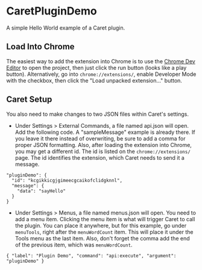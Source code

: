 # CaretPluginDemo
A simple Hello World example of a Caret plugin.

## Load Into Chrome
The easiest way to add the extension into Chrome is to use the [Chrome Dev Editor](https://chrome.google.com/webstore/detail/chrome-dev-editor-develop/pnoffddplpippgcfjdhbmhkofpnaalpg) to open the project, then just click the run button (looks like a play button). Alternatively, go into `chrome://extensions/`, enable Developer Mode with the checkbox, then click the "Load unpacked extension..." button.

## Caret Setup
You also need to make changes to two JSON files within Caret's settings.

* Under Settings > External Commands, a file named api.json will open. Add the following code. A "sampleMessage" example is already there. If you leave it there instead of overwriting, be sure to add a comma for proper JSON formatting. Also, after loading the extension into Chrome, you may get a different id. The id is listed on the `chrome://extensions/` page. The id identifies the extension, which Caret needs to send it a message.
```
"pluginDemo": {
  "id": "kcgikkicgjgimeecgcaikofclidgknnl",
  "message": {
    "data": "sayHello"
  }
}
```

* Under Settings > Menus, a file named menus.json will open. You need to add a menu item. Clicking the menu item is what will trigger Caret to call the plugin. You can place it anywhere, but for this example, go under `menuTools`, right after the `menuWordCount` item. This will place it under the Tools menu as the last item. Also, don't forget the comma add the end of the previous item, which was `menuWordCount`.
```
{ "label": "Plugin Demo", "command": "api:execute", "argument": "pluginDemo" }
```
